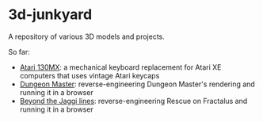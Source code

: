 # 3d-junkyard

A repository of various 3D models and projects.

So far:

* [Atari 130MX](Atari130MX): a mechanical keyboard replacement for Atari XE computers that uses vintage Atari keycaps
* [Dungeon Master](DungeonMaster): reverse-engineering Dungeon Master's rendering and running it in a browser
* [Beyond the Jaggi lines](Jaggilines): reverse-engineering Rescue on Fractalus and running it in a browser